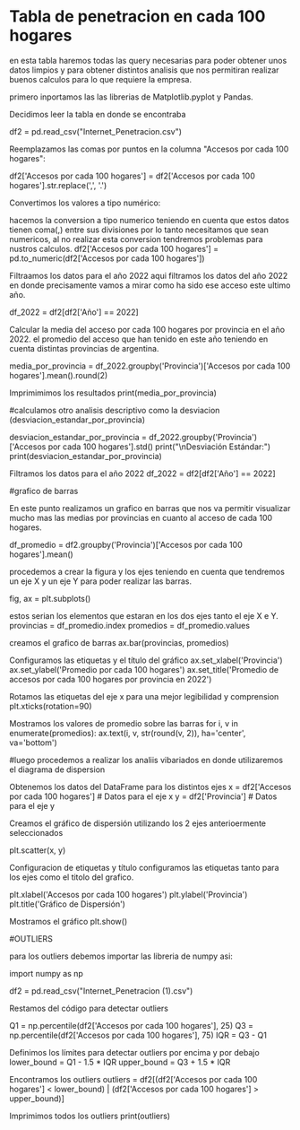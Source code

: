 
# Tabla de penetracion en cada 100 hogares
en esta tabla haremos todas las query necesarias para poder obtener unos datos limpios y para obtener distintos analisis que nos permitiran realizar buenos calculos para lo que requiere la empresa.


primero inportamos las las librerias de Matplotlib.pyplot y  Pandas.

Decidimos leer la tabla en donde se encontraba 

df2 = pd.read_csv("Internet_Penetracion.csv") 

Reemplazamos las comas por puntos en la columna "Accesos por cada 100 hogares":

df2['Accesos por cada 100 hogares'] = df2['Accesos por cada 100 hogares'].str.replace(',', '.')

Convertimos los valores a tipo numérico:

hacemos la conversion a tipo numerico teniendo en cuenta que estos datos tienen coma(,) entre sus divisiones por lo tanto necesitamos que sean numericos, al no realizar esta conversion tendremos problemas para nustros calculos.
df2['Accesos por cada 100 hogares'] = pd.to_numeric(df2['Accesos por cada 100 hogares'])

Filtraamos los datos para el año 2022
aqui filtramos los datos del año 2022 en donde precisamente vamos a mirar como ha sido ese acceso este ultimo año.

df_2022 = df2[df2['Año'] == 2022]

Calcular la media del acceso por cada 100 hogares por provincia en el año 2022. el promedio del acceso que han tenido en este año teniendo en cuenta distintas provincias de argentina.

media_por_provincia = df_2022.groupby('Provincia')['Accesos por cada 100 hogares'].mean().round(2)

Imprimimimos  los resultados
print(media_por_provincia)

#calculamos otro analisis descriptivo como la desviacion (desviacion_estandar_por_provincia) 

desviacion_estandar_por_provincia = df_2022.groupby('Provincia')['Accesos por cada 100 hogares'].std()
print("\nDesviación Estándar:")
print(desviacion_estandar_por_provincia)


Filtramos  los datos para el año 2022
df_2022 = df2[df2['Año'] == 2022]

#grafico de barras

En este punto realizamos un grafico en barras que nos va permitir visualizar mucho mas las medias por provincias en cuanto al acceso de  cada 100 hogares.

df_promedio = df2.groupby('Provincia')['Accesos por cada 100 hogares'].mean()


procedemos a  crear la figura y los ejes teniendo en cuenta que tendremos un eje X y un eje Y para poder realizar las barras.

fig, ax = plt.subplots()

estos serian los elementos que estaran en los dos ejes tanto el eje X e Y.
provincias = df_promedio.index
promedios = df_promedio.values

creamos el grafico de barras 
ax.bar(provincias, promedios)

Configuramos las etiquetas y el título del gráfico
ax.set_xlabel('Provincia')
ax.set_ylabel('Promedio por cada 100 hogares')
ax.set_title('Promedio de accesos por cada 100 hogares por provincia en 2022')

Rotamos las etiquetas del eje x para una mejor legibilidad y comprension
plt.xticks(rotation=90)

Mostramos los valores de promedio sobre las barras
for i, v in enumerate(promedios):
    ax.text(i, v, str(round(v, 2)), ha='center', va='bottom')

#luego procedemos a realizar los analiis vibariados en donde utilizaremos el diagrama de dispersion

Obtenemos los datos del DataFrame para los distintos ejes
x = df2['Accesos por cada 100 hogares']  # Datos para el eje x
y = df2['Provincia']  # Datos para el eje y

Creamos  el gráfico de dispersión utilizando los 2 ejes anterioermente seleccionados

plt.scatter(x, y)

Configuracion de etiquetas y título
configuramos las etiquetas tanto para los ejes como el titolo del grafico.

plt.xlabel('Accesos por cada 100 hogares')
plt.ylabel('Provincia')
plt.title('Gráfico de Dispersión')

Mostramos el gráfico
plt.show()

#OUTLIERS

para los outliers debemos importar las libreria de numpy asi: 

import numpy as np

df2 = pd.read_csv("Internet_Penetracion (1).csv")

Restamos del código para detectar outliers

Q1 = np.percentile(df2['Accesos por cada 100 hogares'], 25)
Q3 = np.percentile(df2['Accesos por cada 100 hogares'], 75)
IQR = Q3 - Q1

Definimos  los límites para detectar outliers por encima y por debajo
lower_bound = Q1 - 1.5 * IQR
upper_bound = Q3 + 1.5 * IQR

Encontramos los  outliers
outliers = df2[(df2['Accesos por cada 100 hogares'] < lower_bound) | (df2['Accesos por cada 100 hogares'] > upper_bound)]

Imprimimos todos los outliers
print(outliers)







